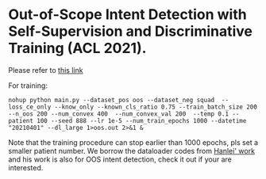 # Out-of-Scope Intent Detection with Self-Supervision and Discriminative Training (ACL 2021).
Please refer to [this link](https://github.com/fanolabs/out-of-scope-intent-detection)

For training:

 ```nohup python main.py --dataset_pos oos --dataset_neg squad  --loss_ce_only --know_only --known_cls_ratio 0.75 --train_batch_size 200 --n_oos 200 --num_convex 400  --num_convex_val 200  --temp 0.1 --patient 100 --seed 888 --lr 1e-5 --num_train_epochs 1000 --datetime "20210401" --dl_large 1>oos.out 2>&1 &```

Note that the training procedure can stop earlier than 1000 epochs, pls set a smaller patient number. We borrow the dataloader codes from [Hanlei' work](https://github.com/thuiar/Adaptive-Decision-Boundary) and his work is also for OOS intent detection, check it out if your are interested.
